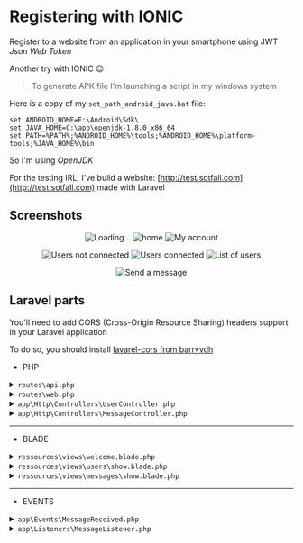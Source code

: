 # Registering with IONIC

Register to a website from an application in your smartphone using JWT _Json Web Token_

Another try with IONIC :wink:

> To generate APK file I'm launching a script in my windows system

Here is a copy of my `set_path_android_java.bat` file:

```
set ANDROID_HOME=E:\Android\Sdk\
set JAVA_HOME=C:\app\openjdk-1.8.0_x86_64
set PATH=%PATH%;%ANDROID_HOME%\tools;%ANDROID_HOME%\platform-tools;%JAVA_HOME%\bin
```

So I'm using _OpenJDK_

For the testing IRL, I've build a website: [http://test.sotfall.com](http://test.sotfall.com) made with Laravel

## Screenshots

<p align="center">
<img src="http://img.sotfall.com/ionic/register/Register_01.png" alt="Loading...">
<img src="http://img.sotfall.com/ionic/register/Register_02.png" alt="home">
<img src="http://img.sotfall.com/ionic/register/Register_03.png" alt="My account">
</p>

<p align="center">
<img src="http://img.sotfall.com/ionic/register/Register_04.png" alt="Users not connected">
<img src="http://img.sotfall.com/ionic/register/Register_05.png" alt="Users connected">
<img src="http://img.sotfall.com/ionic/register/Register_06.png" alt="List of users">
</p>

<p align="center">
<img src="http://img.sotfall.com/ionic/register/Register_07.png" alt="Send a message">
</p>

## Laravel parts

You'll need to add CORS (Cross-Origin Resource Sharing) headers support in your Laravel application

To do so, you should install [lavarel-cors from barryvdh](https://github.com/barryvdh/laravel-cors)

* PHP

<details><summary markdown="span"><code>routes\api.php</code></summary>

```php
Route::middleware('api')->get('/all_users', 'UsersController@getAllUsers');

Route::middleware('api')->get('/user_request', 'UsersController@index');
Route::middleware('api')->post('/user_request', 'UsersController@store');
Route::middleware('api')->delete('/user_request', 'UsersController@delete');

// MESSAGES
Route::middleware('api')->post('/send_message', 'MessageController@store');
```

</details>

<details><summary markdown="span"><code>routes\web.php</code></summary>

```php
Route::get('/home', 'HomeController@index')->name('home');
Route::get('/show_users', 'UsersController@showAllUsers')->name('show_users');
Route::get('/show_messages', 'MessageController@show')->name('show_messages');
```

</details>

<details><summary markdown="span"><code>app\Http\Controllers\UserController.php</code></summary>

```php
namespace App\Http\Controllers;

use Illuminate\Http\Request;
use App\User;
use Response;

class UsersController extends Controller
{
    public function index(Request $request) {
        // Error messages
        $returnErrorID = [ 'OOPS' => 'ID NOT FOUND !!!' ];

        // How many request do we have?
        $requestCount = count($request->request);

        // If there is, at least, 1 request
        if ($requestCount > 0) {
            // Only get request with 'id='
            $id = $request->id;

            // Did we found it?
            if (isset($id)) {
                $user = User::where('id', $id)->first();
                if ($user !== null) {
                    $status = 200;
                    $userData = [
                        'name' => $user->name,
                        'email' => $user->email,
                        'unique_token' => $user->unique_token
                    ];
                    return response()->json($userData, $status);
                } else {
                    return response()->json($returnErrorID, 400);
                }
            }
        }
/*
        if ($requestCount > 0) {
            dump($request);
            echo "Request:";
            dump($request->request);

            foreach ($request->request as $key => $value) {
                echo "KEY: " . $key . " - VALUE: " . $value . "<br/>";
            }
        } else {
            echo "NO REQUEST";
            dd();
        }
*/
    }

    /**
     * FOR THE API ONLY
     */
    public function getAllUsers(){
        $users = User::all();
        return Response::json(array('users' => $users));
    }

    /**
     * FOR THE WEB ONLY
     */
    public function showAllUsers(){
        $users = User::all();
        return view('users.show', compact('users'));
    }

    public function store(Request $request) {
        // Get requests from Smartphone
        $name = $request->name;
        $email = $request->email;
        $password = $request->password;

        // Check if user email already exist in the database
        if (User::where('email', $email)->first()) {
            // If found, send a message with a status
            // https://stackoverflow.com/a/40504085/6765082

            // https://www.w3.org/Protocols/rfc2616/rfc2616-sec10.html
            // http://www.restapitutorial.com/httpstatuscodes.html

            // Return 409 if the caller tries to create a resource that already exists
            $status = 409;
            $returnData = [
                'message' => 'Email already exists !!!'
            ];
            return response()->json($returnData, $status);
        } else {
            $newUserFromRequest = [
                'name' => $name,
                'email' => $email,
                'password' => bcrypt($password),
                'unique_token' => md5(uniqid($email, true))
            ];
            User::create($newUserFromRequest);
        }

/*
        if ($username != "test") {
            $status = 400;
            $returnData = array(
                // 'status' => 'error',
                'message' => 'Not the good user!'
            );
            // return Response::json($returnData, 500);
            // return response()->json($returnData, 400);
            return response()->json($returnData, $status);
        }
*/
        return $newUserFromRequest;
        // response()->json($newUserFromRequest, 200);
    }

    public function delete(Request $request) {
        // Get requests from Smartphone
        $unique_token = $request->unique_token;

        $userByToken = User::where('unique_token', $unique_token)->first();

        // Check if our token already exist in the database
        if ($userByToken) {
            // If found, we can delete this user
            $userByToken->delete();

            $returnData = [
                'message' => 'DELETED'
            ];
        } else {
            $status = 404;
            $returnData = [
                'message' => 'You are not found in our database !!!'
            ];
            return response()->json($returnData, $status);
        }

        return $returnData;
    }
}
```

</details>

<details><summary markdown="span"><code>app\Http\Controllers\MessageController.php</code></summary>

```php
namespace App\Http\Controllers;

use App\Message;
use App\User;
use App\Events\MessageReceived;
use Illuminate\Http\Request;

class MessageController extends Controller
{
    /**
     * Store a newly created resource in storage.
     *
     * @param  \Illuminate\Http\Request  $request
     * @return \Illuminate\Http\Response
     */
    public function store(Request $request)
    {
        $newMessageFromRequest = [
            'from_token' => $request->from_token,
            'subject' => $request->subject,
            'body' => $request->body
        ];

        // Using get() you get a collection,
        // $user = User::where('unique_token', $request->from_token)->get();
        // In this case you need to iterate over it to get properties:
        // @foreach ($collection as $object)
        //     {{ $object->title }}
        // @endforeach
        // Then use:
        // if ($user->isempty()) {

        // When you're using find() or first() you get an object, so you can get properties with simple:
        // {{ $object->title }}
        $user = User::where('unique_token', $request->from_token)->first();
        // $user = User::where('unique_token', $request->from_token)->find();

        if ($user == null) {
            $returnData = [
                'message' => 'Token not found in our database !!!'
            ];
            return response()->json($returnData, 404);
        }

        Message::create($newMessageFromRequest);
        $returnData = [
            'message' => 'Your message has been stored'
        ];
        // logger($user);
        event(new MessageReceived($user));
        return response()->json($returnData, 200);
    }

    /**
     * Display the specified resource.
     *
     * @param  \App\message  $message
     * @return \Illuminate\Http\Response
     */
    public function show(Message $message)
    {
        // $message_list = $message::all();
        // Use eager loading instead
        // Show only unread messages
        // GET a collection (with get() only) to iterate
        $message_list = $message::where('read', false)->get();

        return view('messages.show', compact('message_list'));
    }
}
```

</details>

- - - -

* BLADE

<details><summary markdown="span"><code>ressources\views\welcome.blade.php</code></summary>

```html
    <body>
        <div class="flex-center position-ref full-height">
            @if (Route::has('login'))
                <div class="top-right links">
                    @auth
                        <a href="{{ url('/home') }}">Home</a>
                    @else
                        <a href="{{ route('login') }}">Login</a>
                        <a href="{{ route('register') }}">Register</a>
                    @endauth
                </div>
            @endif

            <div class="content">
                <div class="title m-b-md">
                    Test API-SERVER
                </div>

                <div class="links">
                    <a href="{{route('show_users')}}">Show all users</a>
                    <a href="{{route('show_messages')}}">Show messages from users</a>
                </div>
            </div>
        </div>
    </body>
```

</details>

<details><summary markdown="span"><code>ressources\views\users\show.blade.php</code></summary>

```html
  <body>
    <a class="btn-primary" href="/">Home</a>
    <h1>Show users</h1>

    @if(count($users))
    Name&nbsp;|&nbsp;email&nbsp;|&nbsp;token<br>
    ------&nbsp;|&nbsp;---------&nbsp;|&nbsp;--------<br>
        @foreach($users as $user)
            {{ $user->name }}
            &nbsp;|&nbsp;
            {{ $user->email }}
            &nbsp;|&nbsp;
            {{ $user->unique_token }}
            <br>
        @endforeach
    @else
        NO USERS
    @endif
  </body>
```

</details>

<details><summary markdown="span"><code>ressources\views\messages\show.blade.php</code></summary>

```html
  <body>
    <a class="btn-primary" href="/">Home</a>
    <h1>Show message</h1>

    @if(count($message_list))
    Sujets&nbsp;|&nbsp;Messages<br>
    ------&nbsp;|&nbsp;--------<br>
        @foreach($message_list as $message)
        <!-- 
        Don't need to check because we already do it
        in the MessageController
        -->
        <!-- @if(!$message->read) -->
            {{ $message->subject }}
            &nbsp;|&nbsp;
            {{ $message->body }}
            <br>
        <!-- @endif -->
        @endforeach
    @else
        NO MESSAGES
    @endif
  </body>
```

</details>

- - - -

* EVENTS

<details><summary markdown="span"><code>app\Events\MessageReceived.php</code></summary>

```php
namespace App\Events;

use Illuminate\Broadcasting\Channel;
use Illuminate\Queue\SerializesModels;
use Illuminate\Broadcasting\PrivateChannel;
use Illuminate\Broadcasting\PresenceChannel;
use Illuminate\Foundation\Events\Dispatchable;
use Illuminate\Broadcasting\InteractsWithSockets;
use Illuminate\Contracts\Broadcasting\ShouldBroadcast;

class MessageReceived
{
    use Dispatchable, InteractsWithSockets, SerializesModels;

    /**
     * Declare a user variable to be used by MessageListener
     *
     * public function handle(MessageReceived $event)
     * {
     *     $message = $event->user->name . ' just send a message.';
     *     Log::info($message);
     * }
     */
    public $user;

    /**
     * Create a new event instance.
     *
     * @return void
     */
    public function __construct($user)
    {
        $this->user = $user;
    }

    /**
     * Get the channels the event should broadcast on.
     *
     * @return \Illuminate\Broadcasting\Channel|array
     */
    public function broadcastOn()
    {
        return new PrivateChannel('channel-name');
    }
}
```

</details>

<details><summary markdown="span"><code>app\Listeners\MessageListener.php</code></summary>

```php
namespace App\Listeners;

use Illuminate\Queue\InteractsWithQueue;
use Illuminate\Contracts\Queue\ShouldQueue;

// ADDED MessageReceived event: MANDATORY
use App\Events\MessageReceived;
// ADDED Log Facade to check in storage/laravel.log
use Illuminate\Support\Facades\Log;

class MessageListener
{
    /**
     * Create the event listener.
     *
     * @return void
     */
    public function __construct()
    {
        //
    }

    /**
     * Handle the event.
     *
     * @param  MessageReceived  $event
     * @return void
     */
    public function handle(MessageReceived $event)
    {
        $message = $event->user->name . ' just send a message.';
        Log::info($message);
        // Inside event cannot redirect
        //redirect()->route('show_message');
    }
}
```

</details>
